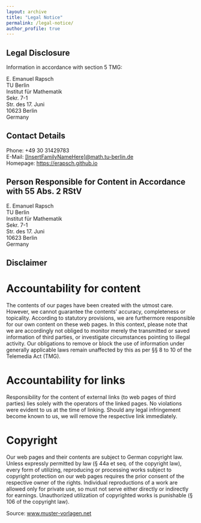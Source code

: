 ```yaml
---
layout: archive
title: "Legal Notice"
permalink: /legal-notice/
author_profile: true
---
```


## Legal Disclosure

Information in accordance with section 5 TMG:

E. Emanuel Rapsch  
TU Berlin  
Institut für Mathematik  
Sekr. 7-1  
Str. des 17. Juni  
10623 Berlin  
Germany  

## Contact Details

Phone: +49 30 31429783  
E-Mail: <a href="mailto:rapsch@math.tu-berlin.de">[InsertFamilyNameHere]@math.tu-berlin.de</a>  
Homepage: https://erapsch.github.io

## Person Responsible for Content in Accordance with 55 Abs. 2 RStV

E. Emanuel Rapsch  
TU Berlin  
Institut für Mathematik  
Sekr. 7-1  
Str. des 17. Juni  
10623 Berlin  
Germany  

## Disclaimer

# Accountability for content

The contents of our pages have been created with the utmost care. However, we cannot guarantee the contents’ accuracy, completeness or topicality. According to statutory provisions, we are furthermore responsible for our own content on these web pages. In this context, please note that we are accordingly not obliged to monitor merely the transmitted or saved information of third parties, or investigate circumstances pointing to illegal activity. Our obligations to remove or block the use of information under generally applicable laws remain unaffected by this as per §§ 8 to 10 of the Telemedia Act (TMG).

# Accountability for links

Responsibility for the content of external links (to web pages of third parties) lies solely with the operators of the linked pages. No violations were evident to us at the time of linking. Should any legal infringement become known to us, we will remove the respective link immediately.

# Copyright

Our web pages and their contents are subject to German copyright law. Unless expressly permitted by law (§ 44a et seq. of the copyright law), every form of utilizing, reproducing or processing works subject to copyright protection on our web pages requires the prior consent of the respective owner of the rights. Individual reproductions of a work are allowed only for private use, so must not serve either directly or indirectly for earnings. Unauthorized utilization of copyrighted works is punishable (§ 106 of the copyright law).  

Source: www.muster-vorlagen.net
